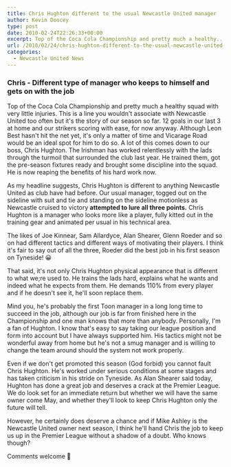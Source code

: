 ```yaml
---
title: Chris Hughton different to the usual Newcastle United manager
author: Kevin Doocey
type: post
date: 2010-02-24T22:26:33+00:00
excerpt: Top of the Coca Cola Championship and pretty much a healthy..
url: /2010/02/24/chris-hughton-different-to-the-usual-newcastle-united-manager/
categories:
  - Newcastle United News
---
```


### Chris - Different type of manager who keeps to himself and gets on with the job

Top of the Coca Cola Championship and pretty much a healthy squad with very little injuries. This is a line you wouldn't associate with Newcastle United too often but it's the story of our season so far. 12 goals in our last 3 at home and our strikers scoring with ease, for now anyway. Although Leon Best hasn't hit the net yet, it's only a matter of time and Vicarage Road would be an ideal  spot for him to do so. A lot of this comes down to our boss, Chris Hughton. The Irishman has worked relentlessly with the lads through the turmoil that surrounded the club last year. He trained them, got the pre-season fixtures ready and brought some discipline into the squad. He is now reaping the benefits of his hard work now.

As my headline suggests, Chris Hughton is different to anything Newcastle United as club have had before. Our usual manager, togged out on the sideline with suit and tie and standing on the sideline motionless as Newcastle cruised to victory **attempted to lure all three points.** Chris Hughton is a manager who looks more like a player, fully kitted out in the training gear and animated per usual in his technical area.

The likes of Joe Kinnear, Sam Allardyce, Alan Shearer, Glenn Roeder and so on had different tactics and different ways of motivating their players. I think it's fair to say out of all the three, Roeder did the best job in his first season on Tyneside! 😀

That said, it's not only Chris Hughton physical appearance that is different to what we;re used to. He trains the lads hard, explains what he wants and indeed what he expects from them. He demands 110% from every player and if he doesn't see it, he'll soon replace them.

Mind you, he's probably the first Toon manager in a long long time to succeed in the job, although our job is far from finished here in the Championship and one man knows that more than anybody. Personally, I'm a fan of Hughton. I know that's easy to say taking our league position and form into account but I have always supported him. His tactics might not be wonderful away from home but he's not a smug manager and is willing to change the team around should the system not work properly.

Even if we don't get promoted this season (God forbid) you cannot fault Chris Hughton. He's worked under serious conditions at some stages and has taken criticism in his stride on Tyneside. As Alan Shearer said today, Hughton has done a great job and deserves a crack at the Premier League. We do look set for an immediate return but whether we will have the same owner come May, and whether they'll look to keep Chris Hughton only the future will tell.

However, he certainly does deserve a chance and if Mike Ashley is the Newcastle United owner next season, I think he'll hand Chris the job to keep us up in the Premier League without a shadow of a doubt. Who knows though?

Comments welcome 🙂
